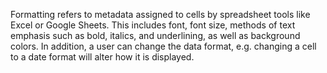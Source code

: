 Formatting refers to metadata assigned to cells by spreadsheet tools like Excel or Google Sheets. This includes font, font size, methods of text emphasis such as bold, italics, and underlining, as well as background colors. In addition, a user can change the data format, e.g. changing a cell to a date format will alter how it is displayed.
